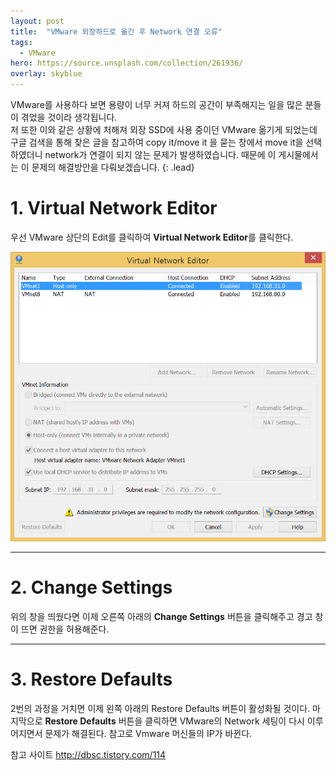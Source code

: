 ```yaml
---
layout: post
title:  "VMware 외장하드로 옮긴 후 Network 연결 오류"
tags:
  - VMware
hero: https://source.unsplash.com/collection/261936/
overlay: skyblue
---
```


VMware를 사용하다 보면 용량이 너무 커져 하드의 공간이 부족해지는 일을 많은 분들이 겪었을 것이라 생각됩니다.  
저 또한 이와 같은 상황에 처해져 외장 SSD에 사용 중이던 VMware 옮기게 되었는데 구글 검색을 통해 찾은 글을 참고하여 copy it/move it 을 묻는 창에서 move it을 선택하였더니 network가 연결이 되지 않는 문제가 발생하였습니다. 때문에 이 게시물에서는 이 문제의 해결방안을 다뤄보겠습니다.
{: .lead}

# 1. Virtual Network Editor

우선 VMware 상단의 Edit를 클릭하여 **Virtual Network Editor**를 클릭한다.

![Alt text](/uploads/vm_net_editor.PNG)

--------------------------------------------------------------

# 2. Change Settings

위의 창을 띄웠다면 이제 오른쪽 아래의 **Change Settings** 버튼을 클릭해주고 경고 창이 뜨면 권한을 허용해준다.

--------------------------------------------------------------

# 3. Restore Defaults

2번의 과정을 거치면 이제 왼쪽 아래의 Restore Defaults 버튼이 활성화될 것이다. 마지막으로 **Restore Defaults** 버튼을 클릭하면 VMware의 Network 세팅이 다시 이루어지면서 문제가 해결된다. 참고로 Vmware 머신들의 IP가 바뀐다.


참고 사이트
<http://dbsc.tistory.com/114>

